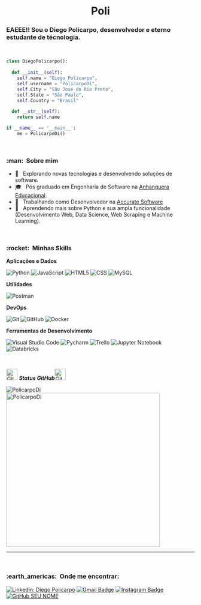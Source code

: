 <h1 align="center">
  <b>Poli</b>
</h1>
<h3>EAEEE!! Sou o Diego Policarpo, desenvolvedor e eterno estudante de técnologia. </h3>
<br>

<p>

```python
class DiegoPolicarpo():
    
  def __init__(self):
    self.name = "Diego Policarpo",
    self.username = "PolicarpoDi",
    self.City = "São José do Rio Preto",
    self.State = "São Paulo",
    self.Country = "Brasil"
  
  def __str__(self):
    return self.name

if __name__ == '__main__':
    me = PolicarpoDi()
```

<br/>

<h3> :man: &nbsp;Sobre mim </h3>

- 🤔 &nbsp; Explorando novas tecnologias e desenvolvendo soluções de software.
- 🎓 &nbsp; Pós graduado em Engenharia de Software na <a href="https://www.anhanguera.com/">Anhanguera Educacional</a>.
- 💼 &nbsp; Trabalhando como Desenvolvedor na <a href="https://accurate.com.br/">Accurate Software</a>
- 🌱 &nbsp; Aprendendo mais sobre Python e sua ampla funcionalidade (Desenvolvimento Web, Data Science, Web Scraping e Machine Learning).

<br/>

<h3> :rocket: &nbsp;Minhas Skills </h3>

**Aplicações e Dados**

  ![Python](https://img.shields.io/badge/-Python-333333?style=flat&logo=Python)
  ![JavaScript](https://img.shields.io/badge/-JavaScript-333333?style=flat&logo=javascript)
  ![HTML5](https://img.shields.io/badge/-HTML5-333333?style=flat&logo=HTML5)
  ![CSS](https://img.shields.io/badge/-CSS-333333?style=flat&logo=CSS3&logoColor=1572B6)
  ![MySQL](https://img.shields.io/badge/-MySQL-333333?style=flat&logo=mysql)

**Utilidades**

  ![Postman](https://img.shields.io/badge/-Postman-333333?style=flat&logo=postman)

**DevOps**

  ![Git](https://img.shields.io/badge/-Git-333333?style=flat&logo=git)
  ![GitHub](https://img.shields.io/badge/-GitHub-333333?style=flat&logo=github)
  ![Docker](https://img.shields.io/badge/-Docker-333333?style=flat&logo=docker)

**Ferramentas de Desenvolvimento**

  ![Visual Studio Code](https://img.shields.io/badge/-Visual%20Studio%20Code-333333?style=flat&logo=visual-studio-code&logoColor=007ACC)
  ![Pycharm](https://img.shields.io/badge/-Pycharm-333333?style=flat&logo=pycharm-ide&logoColor=2C2255)
  ![Trello](https://img.shields.io/badge/-Trello-333333?style=flat&logo=trello&logoColor=007ACC)
  ![Jupyter Notebook](https://img.shields.io/badge/-Jupyter%20Notebook-333333?style=flat&logo=jupternotebook&logoColor=007ACC)
  ![Databricks](https://img.shields.io/badge/-Databricks-333333?style=flat&logo=jupternotebook&logoColor=007ACC)

<br/>

<p align="left">
    <img src="https://media.giphy.com/media/8UHRm5oY4k4FDxq5QG/giphy.gif" width="30px" alt="GitHub-Status"/>&nbsp;<i><b>Status GitHub</b></i><img src="https://media.giphy.com/media/8UHRm5oY4k4FDxq5QG/giphy.gif" width="30px" alt="GitHub-Status"/></p>
<p><img align="left" src="https://github-readme-stats.vercel.app/api/top-langs?username=PolicarpoDi&show_icons=true&locale=pt-br&layout=compact" alt="PolicarpoDi" /></p>

<p>&nbsp;<img align="center" src="https://github-readme-stats.vercel.app/api?username=PolicarpoDi&show_icons=true&locale=pt-br" alt="PolicarpoDi" width="410" /></p>

<hr>

</br>

<h3> :earth_americas: &nbsp;Onde me encontrar: </h3> 

[![Linkedin: Diego Policarpo](https://img.shields.io/badge/-Linkedin-blue?style=flat-square&logo=Linkedin&logoColor=white&link=LINK-DO-SEU-LINKEDIN)](https://www.linkedin.com/in/diego-policarpo-49635089/)
[![Gmail Badge](https://img.shields.io/badge/-Gmail-FF0000?style=flat-square&labelColor=FF0000&logo=gmail&logoColor=white&link=LINK-DO-SEU-EMAIL)](policarpodamae@gmail.com)
[![Instagram Badge](https://img.shields.io/badge/-Instagram-DF0174?style=flat-square&labelColor=DF0174&logo=instagram&logoColor=white&link=LINK-DO-SEU-INSTAGRAM)](@eu_policarpo)
[![GitHub SEU NOME]( https://img.shields.io/github/followers/VanessaSwerts?label=follow&style=social)](https://github.com/PolicarpoDi)


